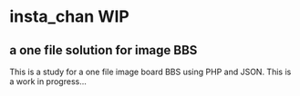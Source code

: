 # insta_chan WIP
a one file solution for image BBS
 ---
 
This is a study for a one file image board BBS using PHP and JSON.
This is a work in progress...
